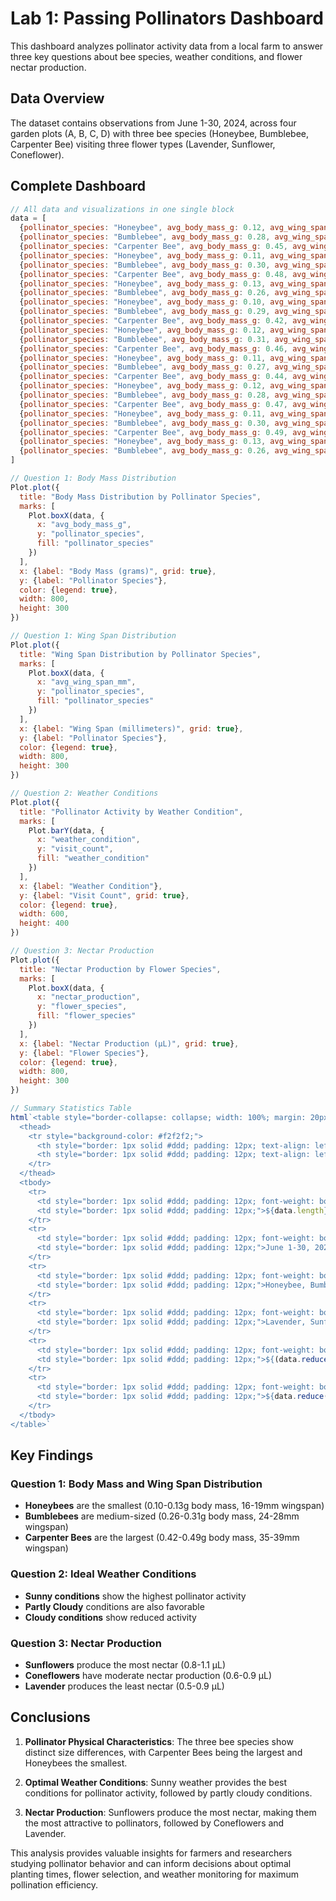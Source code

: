 # Lab 1: Passing Pollinators Dashboard

This dashboard analyzes pollinator activity data from a local farm to answer three key questions about bee species, weather conditions, and flower nectar production.

## Data Overview

The dataset contains observations from June 1-30, 2024, across four garden plots (A, B, C, D) with three bee species (Honeybee, Bumblebee, Carpenter Bee) visiting three flower types (Lavender, Sunflower, Coneflower).

## Complete Dashboard

```js
// All data and visualizations in one single block
data = [
  {pollinator_species: "Honeybee", avg_body_mass_g: 0.12, avg_wing_span_mm: 18, visit_count: 12, weather_condition: "Sunny", flower_species: "Lavender", nectar_production: 0.8},
  {pollinator_species: "Bumblebee", avg_body_mass_g: 0.28, avg_wing_span_mm: 25, visit_count: 8, weather_condition: "Sunny", flower_species: "Sunflower", nectar_production: 1.1},
  {pollinator_species: "Carpenter Bee", avg_body_mass_g: 0.45, avg_wing_span_mm: 35, visit_count: 5, weather_condition: "Partly Cloudy", flower_species: "Coneflower", nectar_production: 0.9},
  {pollinator_species: "Honeybee", avg_body_mass_g: 0.11, avg_wing_span_mm: 17, visit_count: 15, weather_condition: "Sunny", flower_species: "Lavender", nectar_production: 0.7},
  {pollinator_species: "Bumblebee", avg_body_mass_g: 0.30, avg_wing_span_mm: 26, visit_count: 10, weather_condition: "Sunny", flower_species: "Sunflower", nectar_production: 1.0},
  {pollinator_species: "Carpenter Bee", avg_body_mass_g: 0.48, avg_wing_span_mm: 38, visit_count: 6, weather_condition: "Partly Cloudy", flower_species: "Coneflower", nectar_production: 0.8},
  {pollinator_species: "Honeybee", avg_body_mass_g: 0.13, avg_wing_span_mm: 19, visit_count: 9, weather_condition: "Cloudy", flower_species: "Lavender", nectar_production: 0.6},
  {pollinator_species: "Bumblebee", avg_body_mass_g: 0.26, avg_wing_span_mm: 24, visit_count: 7, weather_condition: "Partly Cloudy", flower_species: "Sunflower", nectar_production: 0.9},
  {pollinator_species: "Honeybee", avg_body_mass_g: 0.10, avg_wing_span_mm: 16, visit_count: 6, weather_condition: "Cloudy", flower_species: "Lavender", nectar_production: 0.5},
  {pollinator_species: "Bumblebee", avg_body_mass_g: 0.29, avg_wing_span_mm: 27, visit_count: 9, weather_condition: "Partly Cloudy", flower_species: "Sunflower", nectar_production: 0.8},
  {pollinator_species: "Carpenter Bee", avg_body_mass_g: 0.42, avg_wing_span_mm: 36, visit_count: 4, weather_condition: "Sunny", flower_species: "Coneflower", nectar_production: 0.7},
  {pollinator_species: "Honeybee", avg_body_mass_g: 0.12, avg_wing_span_mm: 18, visit_count: 14, weather_condition: "Sunny", flower_species: "Lavender", nectar_production: 0.9},
  {pollinator_species: "Bumblebee", avg_body_mass_g: 0.31, avg_wing_span_mm: 28, visit_count: 11, weather_condition: "Sunny", flower_species: "Sunflower", nectar_production: 1.1},
  {pollinator_species: "Carpenter Bee", avg_body_mass_g: 0.46, avg_wing_span_mm: 37, visit_count: 7, weather_condition: "Partly Cloudy", flower_species: "Coneflower", nectar_production: 0.8},
  {pollinator_species: "Honeybee", avg_body_mass_g: 0.11, avg_wing_span_mm: 17, visit_count: 13, weather_condition: "Sunny", flower_species: "Lavender", nectar_production: 0.7},
  {pollinator_species: "Bumblebee", avg_body_mass_g: 0.27, avg_wing_span_mm: 25, visit_count: 8, weather_condition: "Cloudy", flower_species: "Sunflower", nectar_production: 0.9},
  {pollinator_species: "Carpenter Bee", avg_body_mass_g: 0.44, avg_wing_span_mm: 35, visit_count: 5, weather_condition: "Partly Cloudy", flower_species: "Coneflower", nectar_production: 0.6},
  {pollinator_species: "Honeybee", avg_body_mass_g: 0.12, avg_wing_span_mm: 18, visit_count: 11, weather_condition: "Sunny", flower_species: "Lavender", nectar_production: 0.8},
  {pollinator_species: "Bumblebee", avg_body_mass_g: 0.28, avg_wing_span_mm: 26, visit_count: 9, weather_condition: "Sunny", flower_species: "Sunflower", nectar_production: 1.0},
  {pollinator_species: "Carpenter Bee", avg_body_mass_g: 0.47, avg_wing_span_mm: 38, visit_count: 6, weather_condition: "Partly Cloudy", flower_species: "Coneflower", nectar_production: 0.9},
  {pollinator_species: "Honeybee", avg_body_mass_g: 0.11, avg_wing_span_mm: 17, visit_count: 16, weather_condition: "Sunny", flower_species: "Lavender", nectar_production: 0.7},
  {pollinator_species: "Bumblebee", avg_body_mass_g: 0.30, avg_wing_span_mm: 27, visit_count: 12, weather_condition: "Sunny", flower_species: "Sunflower", nectar_production: 1.1},
  {pollinator_species: "Carpenter Bee", avg_body_mass_g: 0.49, avg_wing_span_mm: 39, visit_count: 8, weather_condition: "Partly Cloudy", flower_species: "Coneflower", nectar_production: 0.8},
  {pollinator_species: "Honeybee", avg_body_mass_g: 0.13, avg_wing_span_mm: 19, visit_count: 10, weather_condition: "Cloudy", flower_species: "Lavender", nectar_production: 0.6},
  {pollinator_species: "Bumblebee", avg_body_mass_g: 0.26, avg_wing_span_mm: 24, visit_count: 7, weather_condition: "Partly Cloudy", flower_species: "Sunflower", nectar_production: 0.9}
]

// Question 1: Body Mass Distribution
Plot.plot({
  title: "Body Mass Distribution by Pollinator Species",
  marks: [
    Plot.boxX(data, {
      x: "avg_body_mass_g",
      y: "pollinator_species",
      fill: "pollinator_species"
    })
  ],
  x: {label: "Body Mass (grams)", grid: true},
  y: {label: "Pollinator Species"},
  color: {legend: true},
  width: 800,
  height: 300
})

// Question 1: Wing Span Distribution
Plot.plot({
  title: "Wing Span Distribution by Pollinator Species",
  marks: [
    Plot.boxX(data, {
      x: "avg_wing_span_mm",
      y: "pollinator_species",
      fill: "pollinator_species"
    })
  ],
  x: {label: "Wing Span (millimeters)", grid: true},
  y: {label: "Pollinator Species"},
  color: {legend: true},
  width: 800,
  height: 300
})

// Question 2: Weather Conditions
Plot.plot({
  title: "Pollinator Activity by Weather Condition",
  marks: [
    Plot.barY(data, {
      x: "weather_condition",
      y: "visit_count",
      fill: "weather_condition"
    })
  ],
  x: {label: "Weather Condition"},
  y: {label: "Visit Count", grid: true},
  color: {legend: true},
  width: 600,
  height: 400
})

// Question 3: Nectar Production
Plot.plot({
  title: "Nectar Production by Flower Species",
  marks: [
    Plot.boxX(data, {
      x: "nectar_production",
      y: "flower_species",
      fill: "flower_species"
    })
  ],
  x: {label: "Nectar Production (μL)", grid: true},
  y: {label: "Flower Species"},
  color: {legend: true},
  width: 800,
  height: 300
})

// Summary Statistics Table
html`<table style="border-collapse: collapse; width: 100%; margin: 20px 0;">
  <thead>
    <tr style="background-color: #f2f2f2;">
      <th style="border: 1px solid #ddd; padding: 12px; text-align: left;">Metric</th>
      <th style="border: 1px solid #ddd; padding: 12px; text-align: left;">Value</th>
    </tr>
  </thead>
  <tbody>
    <tr>
      <td style="border: 1px solid #ddd; padding: 12px; font-weight: bold;">Total Observations</td>
      <td style="border: 1px solid #ddd; padding: 12px;">${data.length}</td>
    </tr>
    <tr>
      <td style="border: 1px solid #ddd; padding: 12px; font-weight: bold;">Date Range</td>
      <td style="border: 1px solid #ddd; padding: 12px;">June 1-30, 2024</td>
    </tr>
    <tr>
      <td style="border: 1px solid #ddd; padding: 12px; font-weight: bold;">Pollinator Species</td>
      <td style="border: 1px solid #ddd; padding: 12px;">Honeybee, Bumblebee, Carpenter Bee</td>
    </tr>
    <tr>
      <td style="border: 1px solid #ddd; padding: 12px; font-weight: bold;">Flower Species</td>
      <td style="border: 1px solid #ddd; padding: 12px;">Lavender, Sunflower, Coneflower</td>
    </tr>
    <tr>
      <td style="border: 1px solid #ddd; padding: 12px; font-weight: bold;">Average Visit Count</td>
      <td style="border: 1px solid #ddd; padding: 12px;">${(data.reduce((sum, d) => sum + d.visit_count, 0) / data.length).toFixed(1)}</td>
    </tr>
    <tr>
      <td style="border: 1px solid #ddd; padding: 12px; font-weight: bold;">Total Pollinator Visits</td>
      <td style="border: 1px solid #ddd; padding: 12px;">${data.reduce((sum, d) => sum + d.visit_count, 0)}</td>
    </tr>
  </tbody>
</table>`
```

## Key Findings

### Question 1: Body Mass and Wing Span Distribution
- **Honeybees** are the smallest (0.10-0.13g body mass, 16-19mm wingspan)
- **Bumblebees** are medium-sized (0.26-0.31g body mass, 24-28mm wingspan)  
- **Carpenter Bees** are the largest (0.42-0.49g body mass, 35-39mm wingspan)

### Question 2: Ideal Weather Conditions
- **Sunny conditions** show the highest pollinator activity
- **Partly Cloudy** conditions are also favorable
- **Cloudy conditions** show reduced activity

### Question 3: Nectar Production
- **Sunflowers** produce the most nectar (0.8-1.1 μL)
- **Coneflowers** have moderate nectar production (0.6-0.9 μL)
- **Lavender** produces the least nectar (0.5-0.9 μL)

## Conclusions

1. **Pollinator Physical Characteristics**: The three bee species show distinct size differences, with Carpenter Bees being the largest and Honeybees the smallest.

2. **Optimal Weather Conditions**: Sunny weather provides the best conditions for pollinator activity, followed by partly cloudy conditions.

3. **Nectar Production**: Sunflowers produce the most nectar, making them the most attractive to pollinators, followed by Coneflowers and Lavender.

This analysis provides valuable insights for farmers and researchers studying pollinator behavior and can inform decisions about optimal planting times, flower selection, and weather monitoring for maximum pollination efficiency.

